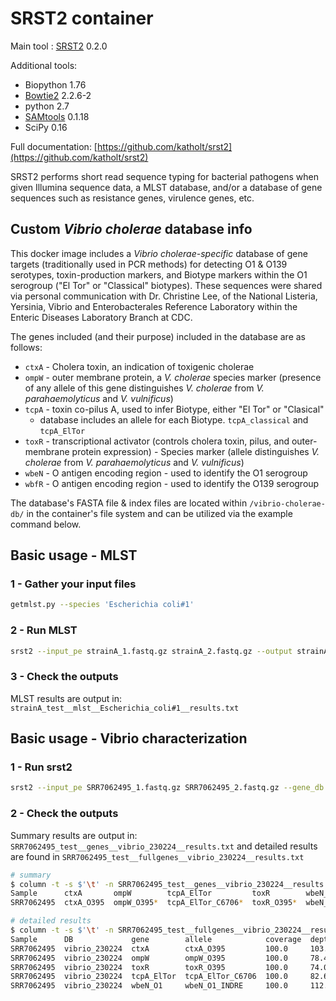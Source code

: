 # SRST2 container

Main tool : [SRST2](https://github.com/katholt/srst2) 0.2.0

Additional tools:

- Biopython 1.76
- [Bowtie2](https://github.com/BenLangmead/bowtie2) 2.2.6-2
- python 2.7
- [SAMtools](https://github.com/samtools/samtools) 0.1.18
- SciPy 0.16

Full documentation: [https://github.com/katholt/srst2](https://github.com/katholt/srst2)

SRST2 performs short read sequence typing for bacterial pathogens when given Illumina sequence data, a MLST database, and/or a database of gene sequences  such as resistance genes, virulence genes, etc.

## Custom *Vibrio cholerae* database info

This docker image includes a *Vibrio cholerae-specific* database of gene targets (traditionally used in PCR methods) for detecting O1 & O139 serotypes, toxin-production markers, and Biotype markers within the O1 serogroup ("El Tor" or "Classical" biotypes). These sequences were shared via personal communication with Dr. Christine Lee, of the National Listeria, Yersinia, Vibrio and Enterobacterales Reference Laboratory within the Enteric Diseases Laboratory Branch at CDC.

The genes included (and their purpose) included in the database are as follows:

- `ctxA` - Cholera toxin, an indication of toxigenic cholerae
- `ompW` - outer membrane protein, a *V. cholerae* species marker (presence of any allele of this gene distinguishes *V. cholerae* from *V. parahaemolyticus* and *V. vulnificus*)
- `tcpA` - toxin co-pilus A, used to infer Biotype, either "El Tor" or "Clasical"
  - database includes an allele for each Biotype. `tcpA_classical` and `tcpA_ElTor`
- `toxR` - transcriptional activator (controls cholera toxin, pilus, and outer-membrane protein expression) - Species marker (allele distinguishes *V. cholerae* from *V. parahaemolyticus* and *V. vulnificus*)
- `wbeN` - O antigen encoding region - used to identify the O1 serogroup
- `wbfR` - O antigen encoding region - used to identify the O139 serogroup

The database's FASTA file & index files are located within `/vibrio-cholerae-db/` in the container's file system and can be utilized via the example command below.

## Basic usage - MLST

### 1 - Gather your input files

```bash
getmlst.py --species 'Escherichia coli#1'
```

### 2 - Run MLST

```bash
srst2 --input_pe strainA_1.fastq.gz strainA_2.fastq.gz --output strainA_test --log --mlst_db Escherichia_coli#1.fasta --mlst_definitions profiles_csv --mlst_delimiter _
```

### 3 - Check the outputs

MLST results are output in: `strainA_test__mlst__Escherichia_coli#1__results.txt`

## Basic usage - Vibrio characterization

### 1 - Run srst2

```bash
srst2 --input_pe SRR7062495_1.fastq.gz SRR7062495_2.fastq.gz --gene_db /vibrio-cholerae-db/vibrio_230224.fasta --output SRR7062495_test
```

### 2 - Check the outputs

Summary results are output in: `SRR7062495_test__genes__vibrio_230224__results.txt` and detailed results are found in `SRR7062495_test__fullgenes__vibrio_230224__results.txt`

```bash
# summary
$ column -t -s $'\t' -n SRR7062495_test__genes__vibrio_230224__results.txt 
Sample      ctxA       ompW        tcpA_ElTor         toxR        wbeN_O1
SRR7062495  ctxA_O395  ompW_O395*  tcpA_ElTor_C6706*  toxR_O395*  wbeN_O1_INDRE

# detailed results
$ column -t -s $'\t' -n SRR7062495_test__fullgenes__vibrio_230224__results.txt
Sample      DB             gene        allele            coverage  depth    diffs  uncertainty  divergence  length  maxMAF  clusterid  seqid  annotation
SRR7062495  vibrio_230224  ctxA        ctxA_O395         100.0     103.877                      0.0         777     0.063   1          1      CP000627.1
SRR7062495  vibrio_230224  ompW        ompW_O395         100.0     78.414   6snp                0.917       654     0.04    2          3      CP000626.1
SRR7062495  vibrio_230224  toxR        toxR_O395         100.0     74.081   14snp               1.582       885     0.053   5          6      CP000627.1
SRR7062495  vibrio_230224  tcpA_ElTor  tcpA_ElTor_C6706  100.0     82.698   1snp                0.148       675     0.046   4          5      CP064350.1
SRR7062495  vibrio_230224  wbeN_O1     wbeN_O1_INDRE     100.0     112.119                      0.0         2478    0.091   6          7      
```
